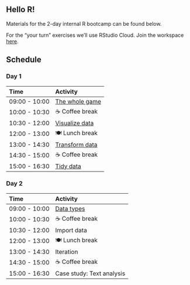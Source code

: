
## Hello R\!

Materials for the 2-day internal R bootcamp can be found below.

For the “your turn” exercises we’ll use RStudio Cloud. Join the
workspace
[here](https://rstd.io/bootcamper-cloud).

## Schedule

### Day 1

| Time          | Activity                                                                                                         |
| :------------ | :--------------------------------------------------------------------------------------------------------------- |
| 09:00 - 10:00 | [The whole game](https://rstudio-education.github.io/bootcamper/slides/01-whole-game/01-whole-game.html)         |
| 10:00 - 10:30 | ☕ Coffee break                                                                                                   |
| 10:30 - 12:00 | [Visualize data](https://rstudio-education.github.io/bootcamper/slides/02-visualize-data/02-visualize-data.html) |
| 12:00 - 13:00 | 🍽 Lunch break                                                                                                    |
| 13:00 - 14:30 | [Transform data](https://rstudio-education.github.io/bootcamper/slides/03-transform-data/03-transform-data.html) |
| 14:30 - 15:00 | ☕ Coffee break                                                                                                   |
| 15:00 - 16:30 | [Tidy data](https://rstudio-education.github.io/bootcamper/slides/04-tidy-data/04-tidy-data.html)                |

### Day 2

| Time          | Activity                                                                                             |
| :------------ | :--------------------------------------------------------------------------------------------------- |
| 09:00 - 10:00 | [Data types](https://rstudio-education.github.io/bootcamper/slides/05-data-types/05-data-types.html) |
| 10:00 - 10:30 | ☕ Coffee break                                                                                       |
| 10:30 - 12:00 | Import data                                                                                          |
| 12:00 - 13:00 | 🍽 Lunch break                                                                                        |
| 13:00 - 14:30 | Iteration                                                                                            |
| 14:30 - 15:00 | ☕ Coffee break                                                                                       |
| 15:00 - 16:30 | Case study: Text analysis                                                                            |
